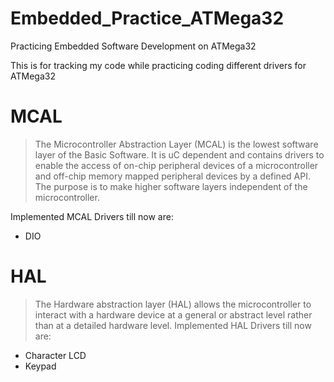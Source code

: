# Embedded_Practice_ATMega32
Practicing Embedded Software Development on ATMega32

This is for tracking my code while practicing coding different drivers for ATMega32 

# MCAL
>The Microcontroller Abstraction Layer (MCAL) is the lowest software layer of the Basic Software. It is uC dependent and contains drivers to enable the access of on-chip peripheral devices of a microcontroller and off-chip memory mapped peripheral devices by a defined API. The purpose is to make higher software layers independent of the microcontroller.

Implemented MCAL Drivers till now are:
* DIO

# HAL
>The Hardware abstraction layer (HAL) allows the microcontroller to interact with a hardware device at a general or abstract level rather than at a detailed hardware level.
Implemented HAL Drivers till now are:

* Character LCD
* Keypad


